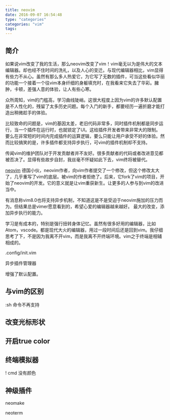```yaml
---
title: neovim
date: 2016-09-07 16:54:48
type: "categories"
categories: "vim"
tags:
---
```



## 简介

如果说vim改变了我的生活，那么neovim改变了vim！vim毫无以为是伟大的文本编辑器。却也经不住时间的洗礼，以及人心的变迁。与现代编辑器相比，vim显得有些力不从心。虽然有那么多人热爱它，为它写了无数的插件，可当这些看似华丽的功能一个接着一个往vim本身纤细的身躯填充时，在我看来它失去了华彩。臃肿，卡顿，差强人意的体验，让人有些心寒。

众所周知，vim的门槛高，学习曲线陡峭。这很大程度上因为vim的许多默认配置是不人性化的，残留了太多历史问题。每个入门的新手，都要经历一遍折磨才能打造出稍微趁手的体验。

比较致命的问题是，vim的基因太差，老旧代码非常多，同时插件机制都是同步运行，当一个插件在运行时，也就锁定了UI。这给插件开发者带来非常大的限制。要么在非常短的时间内完成插件的运算逻辑，要么只能让用户承受不好的体验。然而比较搞笑的是，许多插件都支持异步执行，可vim的插件机制却不支持。

传闻vim的维护团队对于开发贡献者并不友好。很多贡献者的代码或者改进意见都被否决了。显得有些故步自封，我丝毫不怀疑如此下去，vim终将被替代。

[neovim](https://neovim.io/)
德国小伙，neovim作者，向vim作者提交了一个修改，但这个修改太大了，几乎重写了vim的底层。被vim的作者拒绝了。后来，它fork了vim的项目，开始了neovim的开发。它的意义就是让vim重获新生。让更多的人参与到vim的改进当中。

有消息称vim8.0也将支持异步机制，不知道这是不是受迫于neovim施加的压力而为。但结果总是vimer愿意看到的，希望心爱的编辑器越来越好。
最大的改变，添加异步执行的能力。

学习是有成本的，特别是强行扭转身体记忆。虽然有很多好用的编辑器，比如Atom，vscode。都是现代大火的编辑器，用过一段时间后还是回到vim。我仔细思考了下，不是因为我离不开vim，而是我离不开终端环境。vim之于终端是相辅相成的。

.config/init.vim

异步插件管理器

增强了默认配置。


## 与vim的区别

:sh 命令不再支持

## 改变光标形状

## 开启true color

## 终端模拟器

! cmd   没有颜色

## 神级插件

neomake

neoterm
